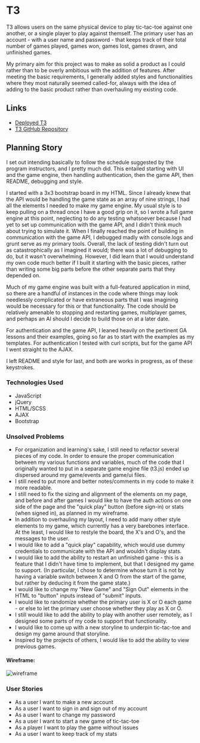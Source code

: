 
# T3

T3 allows users on the same physical device to play tic-tac-toe against one another, or a single player to play against themself. The primary user has an account - with a user name and password - that keeps track of their total number of games played, games won, games lost, games drawn, and unfinished games.

My primary aim for this project was to make as solid a product as I could rather than to be overly ambitious with the addition of features. After meeting the basic requirements, I generally added styles and functionalities where they most naturally seemed called-for, always with the idea of adding to the basic product rather than overhauling my existing code.

## Links

- [Deployed T3](https://martylanger.github.io/t3/)
- [T3 GitHub Repository](https://github.com/martylanger/t3/)

## Planning Story

I set out intending basically to follow the schedule suggested by the program instructors, and I pretty much did. This entailed starting with UI and the game engine, then handling authentication, then the game API, then README, debugging and style.

I started with a 3x3 bootstrap board in my HTML. Since I already knew that the API would be handling the game state as an array of nine strings, I had all the elements I needed to make my game engine. My usual style is to keep pulling on a thread once I have a good grip on it, so I wrote a full game engine at this point, neglecting to do any testing whatsoever because I had yet to set up communication with the game API, and I didn't think much about trying to simulate it. When I finally reached the point of building in communication with the game API, I debugged madly with console.logs and grunt serve as my primary tools. Overall, the lack of testing didn't turn out as catastrophically as I imagined it would; there was a lot of debugging to do, but it wasn't overwhelming. However, I did learn that I would understand my own code much better if I built it starting with the basic pieces, rather than writing some big parts before the other separate parts that they depended on.

Much of my game engine was built with a full-featured application in mind, so there are a handful of instances in the code where things may look needlessly complicated or have extraneous parts that I was imagining would be necessary for this or that functionality. The code should be relatively amenable to stopping and restarting games, multiplayer games, and perhaps an AI should I decide to build those on at a later date.

For authentication and the game API, I leaned heavily on the pertinent GA lessons and their examples, going so far as to start with the examples as my templates. For authentication I tested with curl scripts, but for the game API I went straight to the AJAX.

I left README and style for last, and both are works in progress, as of these keystrokes.

### Technologies Used

- JavaScript
- jQuery
- HTML/SCSS
- AJAX
- Bootstrap

### Unsolved Problems

- For organization and learning's sake, I still need to refactor several pieces of my code. In order to ensure the proper communication between my various functions and variables, much of the code that I originally wanted to put in a separate game engine file (t3.js) ended up dispersed around my game/events and game/ui files.
- I still need to put more and better notes/comments in my code to make it more readable.
- I still need to fix the sizing and alignment of the elements on my page, and before and after games I would like to have the auth actions on one side of the page and the "quick play" button (before sign-in) or stats (when signed in), as planned in my wireframe.
- In addition to overhauling my layout, I need to add many other style elements to my game, which currently has a very barebones interface. At the least, I would like to restyle the board, the X's and O's, and the messages to the user.
- I would like to add a "quick play" capability, which would use dummy credentials to communicate with the API and wouldn't display stats.
- I would like to add the ability to restart an unfinished game - this is a feature that I didn't have time to implement, but that I designed my game to support. (In particular, I chose to determine whose turn it is not by having a variable switch between X and O from the start of the game, but rather by deducing it from the game state.)
- I would like to change my "New Game" and "Sign Out" elements in the HTML to "button" inputs instead of "submit" inputs.
- I would like to randomize whether the primary user is X or O each game - or else to let the primary user choose whether they play as X or O.
- I still would like to add the ability to play with another user remotely, as I designed some parts of my code to support that functionality.
- I would like to come up with a new storyline to underpin tic-tac-toe and design my game around that storyline.
- Inspired by the projects of others, I would like to add the ability to view previous games.

#### Wireframe:
![wireframe](https://imgur.com/rHdwwyB)

### User Stories

- As a user I want to make a new account
- As a user I want to sign in and sign out of my account
- As a user I want to change my password
- As a user I want to start a new game of tic-tac-toe
- As a player I want to play the game without issues
- As a user I want to keep track of my stats

